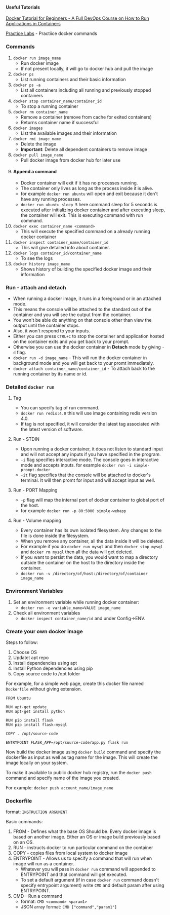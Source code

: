 #### Useful Tutorials
[Docker Tutorial for Beginners - A Full DevOps Course on How to Run Applications in Containers](https://youtu.be/fqMOX6JJhGo)

[Practice Labs](https://kodekloud.com/p/docker-labs) - Practiice docker commands

### **Commands**
1. `docker run image_name`
   - Run docker image 
   - If not present locally, it will go to docker hub and pull the image
2. `docker ps`
   - List running containers and their basic information
3. `docker ps -a`
   - List all containers including all running and previously stopped containers
4. `docker stop container_name/container_id`
   - To stop a running container
5. `docker rm container_name`
   - Remove a container (remove from cache for exited containers)
   - Returns container name if successful
6. `docker images`
   - List the available images and their information
7. `docker rmi image_name`
   - Delete the image
   - **Important**: Delete all dependent containers to remove image
8. `docker pull image_name`
   - Pull docker image from docker hub for later use
9. #### Append a command
   - Docker container will exit if it has no processes running. 
   - The container only lives as long as the process inside it is alive. 
   - for example `docker run ubuntu` will open and exit because it don't have any running processes. 
   - `docker run ubuntu sleep 5`  here command sleep for 5 seconds is executed after initializing docker container and after executing sleep, the container will exit. This is executing command with run command.
10. `docker exec container_name <command>` 
    - This will execute the specified command on a already running docker container
11. `docker inspect container_name/container_id`
    - This will give detailed info about container.
12. `docker logs container_id/container_name`
    - To see the logs
13. `docker history image_name`
    - Shows history of building the specified docker image and their information


### Run - attach and detach 

- When running a docker image, it runs in a foreground or in an attached mode.
- This means the console will be attached to the standard out of the container and you will see the output from the container. 
- You won't be able do anything on that console other than view the output until the container stops. 
- Also, it won't respond to your inputs. 
- Either you can press `CTRL+C` to stop the container and application hosted on the container exits and you get back to your prompt. 
- Otherwise you can use the docker container in **Detach** mode by giving `-d` flag. 
- `docker run -d image_name` - This will run the docker container in background mode and you will get back to your promt immediately. 
- `docker attach container_name/container_id` - To attach back to the running container by its name or id. 

### Detailed `docker run`
1. Tag
   - You can specify tag of run command.
   - `docker run redis:4.0` this will use image containing redis version 4.0.
   - If tag is not specified, it will consider the latest tag associated with the latest version of software. 

2. Run - STDIN
   -  Upon running a docker container, it does not listen to standard input and will not accept any inputs if you have specified in the program.
   -  `-i` flag specifies interactive mode. The console goes in interactive mode and accepts inputs. for example `docker run -i simple-prompt-docker`
   -  `-it` flag specifies that the console will be attached to docker's terminal. It will then promt for input and will accept input as well.
3. Run - PORT Mapping
   - `-p` flag will map the internal port of docker container to global port of the host. 
   - for example `docker run -p 80:5000 simple-webapp`
4. Run - Volume mapping
   - Every container has its own isolated filesystem. Any changes to the file is done inside the filesystem. 
   - When you remove any container, all the data inside it will be deleted.
   - For example if you do `docker run mysql` and then `docker stop mysql` and `docker rm mysql` then all the data will get deleted.
   - If you want to persist the data, you would want to map a directory outside the container on the host to the directory inside the container.
   - `docker run -v /directory/of/host:/directory/of/container image_name`

### Environment Variables
1. Set an environment variable while running docker container:
   - `docker run -e variable_name=VALUE image_name`
2. Check all environment variables
   - `docker inspect container_name/id` and under Config->ENV.

### **Create your own docker image**
Steps to follow:
1. Choose OS
2. Updatet apt repo
3. Install dependencies using apt
4. Install Python dependencies using pip
5. Copy source code to /opt folder

For example, for a simple web page, create this docker file named `Dockerfile` without giving extension. 
```
FROM Ubuntu

RUN apt-get update
RUN apt-get install python

RUN pip install flask
RUN pip install flask-mysql

COPY . /opt/source-code

ENTRYPOINT FLASK_APP=/opt/source-code/app.py flask run
```

Now build the docker image using `docker build` command and specify the dockerfile as input as well as tag name for the image.
This will create the image locally on your system.

To make it available to public docker hub registry, run the `docker push` command and specify name of the image you created. 

For example: `docker push account_name/image_name`

### Dockerfile
format: `INSTRUCTION ARGUMENT`

Basic commands:
1. FROM - Defines what the base OS Should be. Every docker image is based on another image. Either an OS or image build previously based on an OS. 
2. RUN - instructs docker to run particular command on the container
3. COPY - copies files from local system to docker image
4. ENTRYPOINT - Allows us to specify a command that will run when image will run as a container.
   - Whatever you will pass in `docker run` command will appended to ENTRYPOINT and that command will get executed.
   - To set a default argument (if in case `docker run` command doesn't specify entrypoint argument) write `CMD` and default param after using ENTRYPOINT. 
5. CMD - Run a command
   - format: `CMD <command> <param1>`
   - JSON array format: `CMD ["command","param1"]`